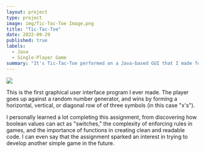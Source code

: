 ```yaml
---
layout: project
type: project
image: img/Tic-Tac-Toe Image.png
title: "Tic-Tac-Toe"
date: 2022-09-29
published: true
labels:
  - Java
  - Single-Player Game
summary: "It's Tic-Tac-Toe performed on a Java-based GUI that I made for ICS 211"
---
```

<img class="img-fluid" src="..img/tic-tac-toe-start.png">

This is the first graphical user interface program I ever made. The player goes up against a random number generator, and wins by forming a horizontal, vertical, or diagonal row of of three symbols (in this case "x's").

I personally learned a lot completing this assignment, from discovering how boolean values can act as "switches," the complexity of enforcing rules in games, and the importance of functions in creating clean and readable code. I can even say that the assignment sparked an interest in trying to develop another simple game in the future.
